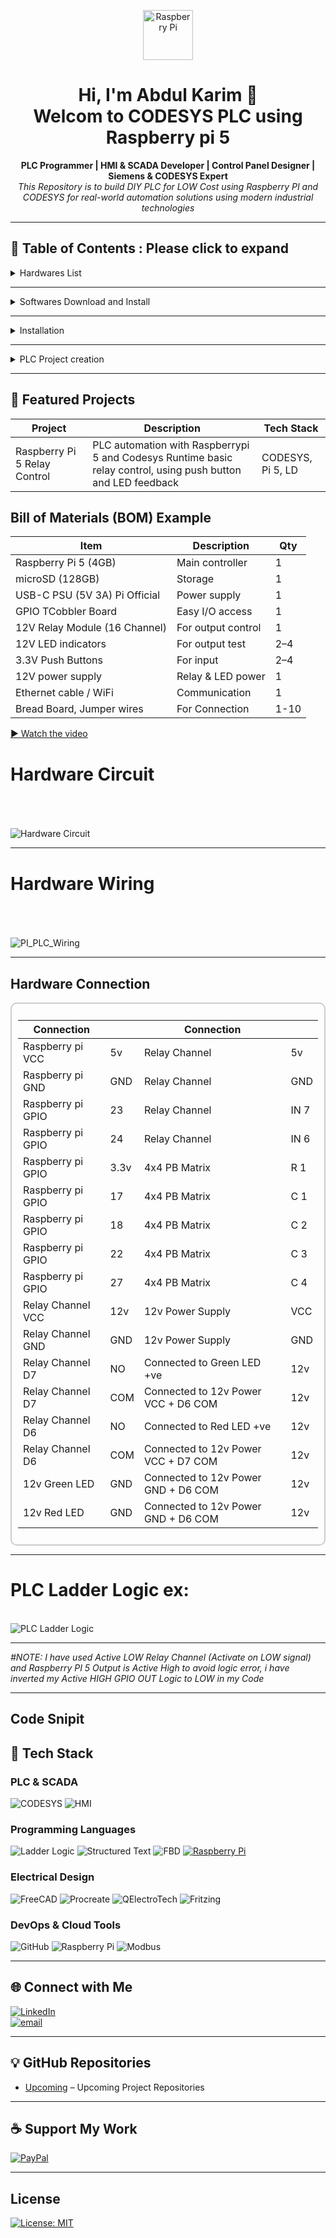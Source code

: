 <!-- GitHub Profile README for a Professional PLC & Automation Engineer -->

<p align="center">
  <img src="https://upload.wikimedia.org/wikipedia/en/c/cb/Raspberry_Pi_Logo.svg" alt="Raspberry Pi" width="80"/>
</p>


<h1 align="center">Hi, I'm Abdul Karim 👋<br>Welcom to CODESYS PLC using Raspberry pi 5 </h1>

<p align="center">
  <strong>PLC Programmer | HMI & SCADA Developer | Control Panel Designer | Siemens & CODESYS Expert</strong><br>
  <i>This Repository is to build DIY PLC for LOW Cost using Raspberry PI and CODESYS for real-world automation solutions using modern industrial technologies</i>
</p>

---

## 💼 Table of Contents : Please click to expand

<details>
  <summary>Hardwares List</summary>
  
- Raspberry Pi 5 (4GB or 8GB)
- microSD card (16GB or higher, Class 10) #Installed PI OS 64 / If not see Installation
- Power supply (USB-C, 5V 3A+)
- Ethernet cable (for stable communication)
- Breadboard
- Jumper wires
- Optional: GPIO-connected 12V push buttons, LED indicators (via relay/level shifter)
- Optional: Raspberry pi TCobbler if using breadboard
- Optional: High voltage appliances (AC/DC)
- Optional: Power Adapter (0-36V DC)
  
</details>
  
---

<details>
  <summary>Softwares Download and Install</summary>
  
- Download and Install [Raspberry Pi Imager](https://downloads.raspberrypi.org/imager/imager_latest.exe) for Windows
- Download and Install [CODESYS](https://store.codesys.com/en/codesys-control-for-raspberry-pi-sl.html) for Windows
- Download and Install [CODESYS Control for Raspberry Pi SL](https://store.codesys.com/en/codesys-control-for-raspberry-pi-sl.html) (SoftPLC runtime) for Windows
- Download and Install [PUTTY](https://www.chiark.greenend.org.uk/~sgtatham/putty/latest.html) on Windows
- Download and Install [WinSCP](https://winscp.net/download/WinSCP-6.5.1-Setup.exe/download) for manual installation
- Download [CODESYS License (free demo or paid full)](https://store.codesys.com/en/codesys-control-for-raspberry-pi-sl.html)
  
</details>

---

<details>
  <summary>Installation</summary>

  &nbsp;&nbsp;&nbsp;&nbsp;
  <details>
    <summary>&nbsp;&nbsp;&nbsp;&nbsp;&nbsp;&nbsp;&nbsp;&nbsp;&nbsp;&nbsp;&nbsp;&nbsp;&nbsp;Raspberry pi Setup</summary>
      &nbsp;&nbsp;&nbsp;&nbsp;
      <details>
        <summary>&nbsp;&nbsp;&nbsp;&nbsp;&nbsp;&nbsp;&nbsp;&nbsp;&nbsp;&nbsp;&nbsp;&nbsp;&nbsp;&nbsp;&nbsp;&nbsp;&nbsp;&nbsp;&nbsp;&nbsp;&nbsp;&nbsp;&nbsp;&nbsp;&nbsp;&nbsp;&nbsp;&nbsp;&nbsp;&nbsp;Install Raspberry PI OS     </summary>
    
  <h2 align="center">Install Raspberry PI OS 64 into Raspberry PI 5 (RAM more than 4GB)</h2>
    
    - Rasoberry PI 5
    - Micro-SD Card (atleast 16GB) 
    - USB SD Card Reader 
  <!--
  -->
    
    - Open PI Imager
      - Flash “Raspberry Pi OS 64-bit (Lite or Desktop)” to SD card and config additional settings before FLASH.

<table>
  <tr>
    <td align="center">
      <sub>Open PI Imager</sub><br/>&nbsp;
      <img src="Images/PI_Imager.png" alt="PI_Imager" width="900"/>
    </td>
    <td align="center">
      <sub>Choose Device</sub><br/>&nbsp;
      <img src="Images/PI_Choose_Device.png" alt="PI_Choose_Device" width="900"/>
    </td>
    <td align="center">
      <sub>Choose OS</sub><br/>&nbsp;
      <img src="Images/PI_Choose_OS.png" alt="PI_Choose_OS" width="900"/>
    </td>
  </tr>
   <tr>
    <td align="center">
      <sub>Select Storage</sub><br/>&nbsp;
      <img src="Images/PI_Choose_Storage.png" alt="PI_Choose_Storage" width="900"/>
    </td>
    <td align="center">
      <sub>Edit Settings</sub><br/>&nbsp;
      <img src="Images/PI_Choose_Next.png" alt="PI_Choose_Next" width="900"/>
    </td>
    <td align="center">
      <sub>Configure OS</sub><br/>&nbsp;
      <img src="Images/PI_OS_Config.png" alt="PI_OS_Config" width="900" height="220"/>
    </td>
  </tr>
   <tr>
    <td align="center">
      <sub>Enable SSH and Save</sub><br/>&nbsp;
      <img src="Images/PI_Enable_SSH.png" alt="PI_Enable_SSH" width="900" height="220"/>
    </td>
    <td align="center">
      <sub>OS Writing</sub><br/>&nbsp;
      <img src="Images/PI_OS_Writing.png" alt="PI_OS_Writing" width="900"/>
    </td>
    <td align="center">
      <sub>OS Verifying</sub><br/>&nbsp;
      <img src="Images/PI_OS_Verifying.png" alt="PI_OS_Verifying" width="900"/>
    </td>
  </tr>
</table>
<h2 align="center">Once finished Remove SD Card and insert into pi 5<br> ↓ <br/>PUTTY Setup</h2>
</details>

&nbsp;&nbsp;&nbsp;&nbsp;
<details>
        <summary>&nbsp;&nbsp;&nbsp;&nbsp;&nbsp;&nbsp;&nbsp;&nbsp;&nbsp;&nbsp;&nbsp;&nbsp;&nbsp;&nbsp;&nbsp;&nbsp;&nbsp;&nbsp;&nbsp;&nbsp;&nbsp;&nbsp;&nbsp;&nbsp;&nbsp;&nbsp;&nbsp;&nbsp;&nbsp;&nbsp;PUTTY Setup</summary>

      Once PI OS 64/32 Installed on raspberry pi 5
        Open PUTTY and Login with raspberrypi.local -> Click OK
          - Login as: Your pi ID
          - Password: Your pi password 
          # Note password not visible
<table>
  <tr>
    <td align="center">
      <sub>PUTTY Login</sub><br/>&nbsp;
      <img src="Images/PI_PUTTY_Config_OS.png" alt="PI_OS_Writing" width="900" height="400"/>
    </td>
    <td align="center">
      <sub>PUTTY pi Login</sub><br/>&nbsp;
      <img src="Images/PI_Login_Successfully.png" alt="PI_OS_Verifying" width="900" height="400"/>
    </td>
  </tr>
</table>

        # After successfully logged in get your pi IP
        
          - ifconfig or hostname -I (Keep the IP of your PI similar like Ex: 192.168.xxx.xx)
          - sudo apt update && sudo apt upgrade -y   
 
# To Enable VNC Check below Code snippet

<p>
    <sub>sudo raspi-config<br/>↓</sub><br>&nbsp;
  &nbsp;&nbsp;&nbsp;&nbsp;&nbsp;&nbsp;
    <img src="Images/PI_PUTTY_VNC_Config.png" alt="VNC_Config" width="950" height="250"/>
</p>

<p>
    <sub>Click Down Arrow key on keyboad to select "Interface Options"<br>- Use Right Arrow key on keyboard to select "SELECT" Click Enter<br> ↓</sub><br>&nbsp;
    <img src="Images/PI_VNC_Config_1.png" alt="VNC" width="700" height="400"/>
</p>

---

<p>
    <sub>- Use Down Arrow key on keyboard to select VNC<br>- Use Right Arrow key to Select the option click enter and enter again <br>↓</sub><br>&nbsp;
    <img src="Images/PI_VNC_Config_2.png" alt="VNC_Config" width="700" height="400"/>
</p>

---

<p>
    <sub>- Use Right Arrow key to Select "YES" and Enter <br>↓</sub><br>&nbsp;
    <img src="Images/PI_VNC_Enable.png" alt="VNC_Enable" width="700" height="400"/><br>
    <sub>--> To finsh the setup use Right arrow key 2 times select Finish and click Enter on keyboard</sub><br/>
</p>

<h2>To apply the changes Reboot pi: "sudo reboot"</h2>
<h2 align="center">Once Completed<br> ↓ <br/>Open VNC</h2>
</details>

&nbsp;&nbsp;&nbsp;&nbsp;
<details>
        <summary>&nbsp;&nbsp;&nbsp;&nbsp;&nbsp;&nbsp;&nbsp;&nbsp;&nbsp;&nbsp;&nbsp;&nbsp;&nbsp;&nbsp;&nbsp;&nbsp;&nbsp;&nbsp;&nbsp;&nbsp;&nbsp;&nbsp;&nbsp;&nbsp;&nbsp;&nbsp;&nbsp;&nbsp;&nbsp;&nbsp;Connect Raspberry pi with VNC</summary>

      Open VNC on Windows
      Login with raspberrypi.local -> Click Enter
        - User: Your pi ID
        - Password: Your pi password
        - Open Terminal
        - Update Pi (sudo apt update && sudo apt upgrade -y)
        - sudo shutdown now (To Shutdown Pi)

<p>
    <img src="Images/PI_VNC_Connect_ID_Pasw.png" alt="VNC_Connect" width="700" height="400"/><br>
    <img src="Images/PI_ls.png" alt="VNC_pi_Terminal" width="700" height="400"/><br>
</p>

# Raspberry Pi is ready to use
   </details>
 </details>

  &nbsp;&nbsp;&nbsp;&nbsp;
  <details>
    <summary>&nbsp;&nbsp;&nbsp;&nbsp;&nbsp;&nbsp;&nbsp;&nbsp;&nbsp;&nbsp;&nbsp;&nbsp;&nbsp;Install CODESYS Control Runtime on Raspberry pi</summary><br/>
    &nbsp;&nbsp;&nbsp;&nbsp;&nbsp;&nbsp;&nbsp;&nbsp;&nbsp;&nbsp;&nbsp;&nbsp;&nbsp;
  <details>
        <summary>&nbsp;&nbsp;&nbsp;&nbsp;&nbsp;&nbsp;&nbsp;&nbsp;&nbsp;&nbsp;&nbsp;&nbsp;&nbsp;&nbsp;&nbsp;&nbsp;&nbsp;&nbsp;&nbsp;&nbsp;&nbsp;&nbsp;&nbsp;&nbsp;&nbsp;&nbsp;&nbsp;&nbsp;&nbsp;&nbsp;&nbsp;&nbsp;&nbsp;&nbsp;&nbsp;&nbsp;&nbsp;&nbsp;&nbsp;&nbsp;&nbsp;&nbsp;&nbsp;&nbsp;&nbsp;&nbsp;&nbsp;&nbsp;&nbsp;&nbsp;&nbsp;&nbsp;&nbsp;&nbsp;&nbsp;&nbsp;&nbsp;&nbsp;&nbsp;&nbsp;Install CODESYS Control Runtime from Windows</summary>
    
  # Install CODESYS Control Runtime from Windows
    
    - Open CODESYS Development System on Windows
    - From CODESYS Development System:
      
      - Go to Tools → Package Manager / Codesys Installer → Browse search below listed 4 package and install
        - ✅ CODESYS Control for Raspberry Pi SL
        - ✅ CODESYS Edge Gateway for Linux
        - ✅ CODESYS Control SL Extension Package
        - ✅ CODESYS SL Deploy Tool
        
    - Boot your Pi with the OS
    - Ensure it's connected to the same network as your PC
    
    - On your Windows PC, open CODESYS Development System
    
    - Go to Tools → Device Installer
    - Install Raspberry Pi runtime:
    - Menu: Tools → Update Raspberry Pi
    - Enter your Pi IP address
    - Provide username (pi) and password (raspberry or your custom)
    
  # It will install runtime over SSH
     
     - In CODESYS → Go to:
     - Tools → CODESYS Control for Raspberry Pi → Update Raspberry Pi
     - Enter your Raspberry Pi’s IP address
     - Choose:
      - Login: pi ( Your ID or default)
      - Password: raspberry (default; change if needed)
      - Select the Demo License (free, 2-hour runtime)
      - Wait for the runtime to install — success message will appear.

  #  Activate License (optional)
    - You can run a demo version (2 hours runtime).
    - For production: Buy license from CODESYS Store and activate via License Manager.
    
  <!--
  -->
  </details>
 

  <details>
        <summary>&nbsp;&nbsp;&nbsp;&nbsp;&nbsp;&nbsp;&nbsp;&nbsp;&nbsp;&nbsp;&nbsp;&nbsp;&nbsp;&nbsp;&nbsp;&nbsp;&nbsp;&nbsp;&nbsp;&nbsp;&nbsp;&nbsp;&nbsp;&nbsp;&nbsp;&nbsp;&nbsp;&nbsp;&nbsp;&nbsp;&nbsp;&nbsp;&nbsp;&nbsp;&nbsp;&nbsp;&nbsp;&nbsp;&nbsp;&nbsp;&nbsp;&nbsp;&nbsp;&nbsp;&nbsp;&nbsp;&nbsp;&nbsp;&nbsp;&nbsp;&nbsp;&nbsp;&nbsp;&nbsp;&nbsp;&nbsp;&nbsp;&nbsp;&nbsp;&nbsp;Manual Installation from Raspberry Pi</summary>
  
  # Manual Installation from Raspberry Pi
    Choose anyone ( I'm using VNC, you can use anyone process is same)
      
      -  External Monitor
      -  VNC Software laptop
      -  PUTTY

    - Download or Locate "CODESYS Control for Raspberry Pi SL.deb" file on Windows folder
      Ex: C:\Program Files\CODESYS 3.5.21.0\CODESYS\CODESYS Control for Raspberry PI\Delivery\raspberry

    - Open WinSCP, login with:
    - Host: Your Pi’s ip or rapberrypi.local
    - User: Your ID
    - Password: Your password
    - ✅ Drag & drop the .deb file to any folder (Ex: Downloads).
---

<p>
    <sub>WinSCP Login</sub><br/>&nbsp;
    &nbsp;&nbsp;&nbsp;&nbsp;&nbsp;&nbsp;
    <br><img src="Images/PI_WinSCP_Login.png" alt="WinSCP_Login"/>
</p>

---

<p>
    <sub>Locate ".deb" file into your PC, Drag & Drop into pi Folder "Downloads"</sub><br/>&nbsp;
  &nbsp;&nbsp;&nbsp;&nbsp;&nbsp;&nbsp;
    <img src="Images/PI_WinSCP_Find_.deb_File_Copy.png" alt="WinSCp_Copy"/>
</p>

---

<p>
    <sub>After Successfully Copied ".deb" file into pi folder</sub><br/>&nbsp;
  &nbsp;&nbsp;&nbsp;&nbsp;&nbsp;&nbsp;
    <img src="Images/PI_WinSCP_.deb_File_Copy.png" alt="WinSCP_Copied"/>
</p>

---
  
  # Follow Below Step to Install and Run CODESYS Runtime Successfully
        Open PuTTY / VNC:
          - Enter ip of your Raspberry Pi
          - Login:
            - Username: Your ID
            - Password: Your password

        # PI Comand line (Update pi if needed "sudo apt update && sudo apt upgrade -y")
        - Locate The copied file .deb (Use below command)
        
            > ls (Pi folders)

            > cd Downloads (Copied file folder: you can "cd" where you have copied the ".deb" file)
            
            > ls (You will see .deb file Ex: codesyscontrol_raspberry_4.15.0.0_all.deb)
            
            > sudo dpkg -i [codesyscontrol_raspberry_4.15.0.0_all.deb] ( [] Rename with yours file name)

            > sudo systemctl status codesyscontrol (Check PLC Status Active or Dead)

            > cd (Come back to Starting section)

            > sudo systemctl start codesyscontrol (manual Start PLC Runtime)

            > sudo systemctl status codesyscontrol (#it will show Active)

            > sudo systemctl stop codesyscontrol (#it will stop PLC)
            
  <h3>My PLC already Running so i Turned it Off then Turned it On</h3>    
  
  ![VNC_PI_PLC](Images/PI_PLC_Runtime_Install%20and%20Run.png)
  
  # Congrats you have successfully installed CODESYS Runtime into your pi 5
  </details>
  </details>
</details>

---

<details>
  <summary>PLC Project creation</summary><br/>
  &nbsp;&nbsp;&nbsp;&nbsp;&nbsp;&nbsp;&nbsp;&nbsp;&nbsp;&nbsp;&nbsp;&nbsp;&nbsp;

  <details>
    <summary>&nbsp;&nbsp;&nbsp;&nbsp;&nbsp;&nbsp;&nbsp;&nbsp;&nbsp;&nbsp;&nbsp;&nbsp;&nbsp;Create a New PLC Project</summary><br/>
    &nbsp;&nbsp;&nbsp;&nbsp;&nbsp;&nbsp;&nbsp;&nbsp;&nbsp;&nbsp;&nbsp;&nbsp;&nbsp;

  # Create a New PLC Project
      Go to: File → New Project → Standard Project
      Select device:
        CODESYS Control for Raspberry Pi 64 SL (64 bit)
        Choose programming language: Ladder Diagram (LD), ST, etc.

<p>
    <sub>Project Creation: Go to: File → New Project → Standard Project</sub><br/>&nbsp;
    &nbsp;&nbsp;&nbsp;&nbsp;&nbsp;&nbsp;
    <br><img src="Images/PI_CODESYS_Project_Creation.png" alt="WinSCP_Login"/>
</p>

---

<p>
    <sub>Select the Device :<br> If no Hardware : WIN v3 64 <br> If using pi 64 : pi 64 SL </sub><br/>&nbsp;
  &nbsp;&nbsp;&nbsp;&nbsp;&nbsp;&nbsp;
    <br><img src="Images/PI_CODESYS_Project_Hardware_v.png" alt="WinSCp_Copy"/>
</p>

---

<p>
    <sub>Choose the logic lagnuage: I'm using "LD"</sub><br/>&nbsp;
  &nbsp;&nbsp;&nbsp;&nbsp;&nbsp;&nbsp;
    <br><img src="Images/PI_CODESYS_Project_language.png" alt="WinSCP_Copied"/>
</p>

---

<p>
    <sub>Programming Environment</sub><br/>&nbsp;
  &nbsp;&nbsp;&nbsp;&nbsp;&nbsp;&nbsp;
  <br>Left side Device's/ POU's/ Modules | Middle LD logic page | Right side LD logic Tools | Upper side Menu &nbsp;<br/>
  &nbsp;&nbsp;&nbsp;&nbsp;&nbsp;&nbsp;
    <br><img src="Images/PI_CODESYS_Package_Environment.png" alt="WinSCP_Copied"/>
</p>

</details>

  <details>
    <summary>&nbsp;&nbsp;&nbsp;&nbsp;&nbsp;&nbsp;&nbsp;&nbsp;&nbsp;&nbsp;&nbsp;&nbsp;&nbsp;Setup PLC Development Environment without Raspberry pi</summary><br/>
    &nbsp;&nbsp;&nbsp;&nbsp;&nbsp;&nbsp;&nbsp;&nbsp;&nbsp;&nbsp;&nbsp;&nbsp;&nbsp;

# Setup PLC Development Environment without Raspberry pi

      - If no hardware select Simulation 
      - Click login -> Click Start
      - If have hardware no need to select Simulation

<p>
    <sub> After  Writing Logic Go to : File → Save → Generate Code (F11) to Compile <br> Down side you can see if there is any Error or Not</sub><br/>&nbsp;
    &nbsp;&nbsp;&nbsp;&nbsp;&nbsp;&nbsp;
    <br><img src="Images/PI_CODESYS_LED_Compile.png" alt="WinSCP_Login"/>
</p>

---

<p>
    <sub>After Compilation Go to : Online → Click Simulation → Click Login</sub><br/>&nbsp;
  &nbsp;&nbsp;&nbsp;&nbsp;&nbsp;&nbsp;
    <br><img src="Images/PI_CODESYS_LED_Simulation.png" alt="WinSCp_Copy"/>
</p>

---

<p>
    <sub>You'll see Application in Stop Mode To Run the Code : Ciick on ▶ Play button</sub><br/>&nbsp;
  &nbsp;&nbsp;&nbsp;&nbsp;&nbsp;&nbsp;
    <br><img src="Images/PI_CODESYS_LED_Login.png" alt="WinSCP_Copied"/>
</p>

---

<p>
    <sub>You'll see Application in Run Mode <br></sub><br/>&nbsp;
  &nbsp;&nbsp;&nbsp;&nbsp;&nbsp;&nbsp;
    <br><img src="Images/PI_CODESYS_LED_Run%20Mode.png" alt="WinSCP_Copied"/>
</p>

---

<p>
    <sub>To Change the I/O's : click on → Prepfered value it will show TRUE / FALSE : Click Ctrl + F7 to change the Input state</sub><br/>&nbsp;
  &nbsp;&nbsp;&nbsp;&nbsp;&nbsp;&nbsp;
    <br><img src="Images/PI_CODESYS_LED_ladder.png" alt="WinSCP_Copied"/>
</p>

---

<p>
    <sub>You can see the Output Change : <br> Output LED Turned ON</sub><br/>&nbsp;
  &nbsp;&nbsp;&nbsp;&nbsp;&nbsp;&nbsp;
    <br><img src="Images/PI_CODESYS_LED_NO-LED.png" alt="WinSCP_Copied"/>
</p>

---

<p>
    <sub>Again click on → Prepfered value it will show TRUE / FALSE : Click Ctrl + F7 to change the Input state</sub><br/>&nbsp;
  &nbsp;&nbsp;&nbsp;&nbsp;&nbsp;&nbsp;
    <br><img src="Images/PI_CODESYS_LED_ON-OFF-LED.png" alt="WinSCP_Copied"/>
</p>

---

<p>
    <sub>You can see the Output Change : <br> Output LED Turned OFF</sub><br/>&nbsp;
  &nbsp;&nbsp;&nbsp;&nbsp;&nbsp;&nbsp;
    <br><img src="Images/PI_CODESYS_LED_OFF.png" alt="WinSCP_Copied"/>
</p>

  </details>

  <details>
    <summary>&nbsp;&nbsp;&nbsp;&nbsp;&nbsp;&nbsp;&nbsp;&nbsp;&nbsp;&nbsp;&nbsp;&nbsp;&nbsp;Setup PLC Development Environment for Raspberry pi</summary><br/>
    &nbsp;&nbsp;&nbsp;&nbsp;&nbsp;&nbsp;&nbsp;&nbsp;&nbsp;&nbsp;&nbsp;&nbsp;&nbsp;

  # Setup PLC Development Environment for Raspberry pi

    Go to: PLC PRG(PRG): Write down your PLC code -> Save it -> Click Generate code to compile

    - Add devices:
      - GPIO (Digital Input/Output)
      - Modbus, Ethernet/IP, etc. (if needed)
      - Map GPIOs (I/O Configuration)
      - Under “Device → Raspberry Pi GPIOs”
      
---

<p>
    <sub>Write your PLC code → Click Generate code to compile and Save</sub><br/>&nbsp;
  &nbsp;&nbsp;&nbsp;&nbsp;&nbsp;&nbsp;
    <br><img src="Images/PI_PLC_ladder_logic.png" alt="PI_PLC"/>
</p>

---

<p>
    <sub>Go to GPIOs → GPIO Parameters → Double click to Asign GPIO as INPUT or OUTPUT</sub><br/>&nbsp;
  
  &nbsp;&nbsp;&nbsp;&nbsp;&nbsp;&nbsp;
    <br><img src="Images/PI_PLC_Define_GPIO_Parameters.png" alt="GPIO_Parameter"/>
  
  &nbsp;&nbsp;&nbsp;&nbsp;&nbsp;&nbsp;
    <br><img src="Images/PI_PLC_Define_GPIO_Parameters_IOs.png" alt="GPIO_Parameter_IO"/>
</p>

---

<p>
    <sub>GPIO IO Maping → Double click on variable → Click Application → PLC PRG → Click the Ladder Logic I/Os and OK <br># Note : Asign Digital Input & Output Seperately</sub><br/>&nbsp;
  &nbsp;&nbsp;&nbsp;&nbsp;&nbsp;&nbsp;
    <br><img src="Images/PI_PLC_Define_GPIO_IO_maping.png" alt="GPIO_IO_maping"/>
  &nbsp;&nbsp;&nbsp;&nbsp;&nbsp;&nbsp;
    <br><img src="Images/PI_PLC_Define_GPIO_IO_maping_Completed.png" alt="GPIO_IO_maping"/>
</p>

---

<p>
    <sub>Right click on Application → Add Object → Visualization click Active and OK</sub><br/>&nbsp;
  &nbsp;&nbsp;&nbsp;&nbsp;&nbsp;&nbsp;
    <br><img src="Images/PI_PLC_HMI_Visualization.png" alt="HMI"/>
</p>

---

<p>
    <sub>Go to Visualization → Drag and Drop icons → Double Click on variable → Click 3 dots → Application → PLC PRG → Click the Ladder Logic I/Os and OK <br> Do it for all HMI icons <br></sub><br/>&nbsp;
  &nbsp;&nbsp;&nbsp;&nbsp;&nbsp;&nbsp;
    <br><img src="Images/PI_PLC_HMI_Visualization_Setup.png" alt="HMI_Setup"/>
</p>

---

<p>
    <sub>Go to deploy Control → Click → Scan → click on Pi IP → Give User name and Password → Click Connect : <br> It will show connected (pi connected to CODESYS)</sub><br/>&nbsp;
  &nbsp;&nbsp;&nbsp;&nbsp;&nbsp;&nbsp;
    <br><img src="Images/PI_PLC_LD_Deploy%20Control.png" alt="Deploy_Control"/>
  &nbsp;&nbsp;&nbsp;&nbsp;&nbsp;&nbsp;
    <br><img src="Images/PI_PLC_LD_Deploy Control_PI Connection.png" alt="PI_Connected_CODESYS"/>
</p>

---

<p>
    <sub>Go to Device → Scan Network → Click raspberrypi and OK</sub><br/>&nbsp;
  &nbsp;&nbsp;&nbsp;&nbsp;&nbsp;&nbsp;
    <br><img src="Images/PI_PLC_LD_Device%20Scan%20Network.png" alt="Device_Network"/>
    &nbsp;&nbsp;&nbsp;&nbsp;&nbsp;&nbsp;
    <br><img src="Images/PI_PLC_LD_Device Scan Network_Connected.png" alt="Device_Network_Connected"/>
</p>

---

<p>
    <sub>Go to Taskber → Right click on Drop Down → Right Click on .64 and Start PLC</sub><br/>&nbsp;
  &nbsp;&nbsp;&nbsp;&nbsp;&nbsp;&nbsp;
    <br><img src="Images/Start_PLC.png" alt="Start_PLC"/>
</p>

---

<p>
    <sub>Go to Online : → It will ask for CODESYS login ID and Password → Enter →  PLC will be in STOP Mode → Ciick on ▶ Play button → PLC will be in RUN mode</sub><br/>&nbsp;
  &nbsp;&nbsp;&nbsp;&nbsp;&nbsp;&nbsp;
    <br><img src="Images/PI_PLC_Login.png" alt="Compile_LD"/>
  &nbsp;&nbsp;&nbsp;&nbsp;&nbsp;&nbsp;
    <br><img src="Images/PI_PLC_Compilation_Login.png" alt="RUN_LD"/>
    &nbsp;&nbsp;&nbsp;&nbsp;&nbsp;&nbsp;
    <br><img src="Images/PI_PLC_RUN_Mode.png" alt="RUN_LD"/>
</p>


  # Your Raspberry Pi is now a fully running PLC using CODESYS!

  </details>
</details>

---

## 📁 Featured Projects

| Project       | Description      | Tech Stack |
|---------------|------------------|----------------|
|Raspberry Pi 5 Relay Control| PLC automation with Raspberrypi 5 and Codesys Runtime basic relay control, using push button and LED feedback | CODESYS, Pi 5, LD |

<h2>Bill of Materials (BOM) Example</h2>

| Item                           | Description        | Qty |
| ------------------------------ | ------------------ | --- |
| Raspberry Pi 5 (4GB)           | Main controller    | 1   |
| microSD (128GB)                | Storage            | 1   |
| USB-C PSU (5V 3A) Pi Official  | Power supply       | 1   |
| GPIO TCobbler Board            | Easy I/O access    | 1   |
| 12V Relay Module (16 Channel)  | For output control | 1   |
| 12V LED indicators             | For output test    | 2–4 |
| 3.3V Push Buttons              | For input          | 2–4 |
| 12V power supply               | Relay & LED power  | 1   |
| Ethernet cable / WiFi          | Communication      | 1   |
| Bread Board, Jumper wires      | For Connection     | 1-10|

[▶️ Watch the video](https://github.com/AbdulkarimGit-Tech/Raspberry-Pi-PLC/blob/380e6ad52285033cf51c794ff301bf7d8a179ed5/Project/Pi_PLC_Working.mp4)

# Hardware Circuit <br/>&nbsp;
<p>
  &nbsp;&nbsp;&nbsp;&nbsp;&nbsp;&nbsp;
    <br><img src="Project/PI_PLC_Hardware_Circuit.png" alt="Hardware Circuit"/>
</p>

---

 # Hardware Wiring <br/>&nbsp;
<p>
  &nbsp;&nbsp;&nbsp;&nbsp;&nbsp;&nbsp;
    <br><img src="Project/PI_PLC_Hardware_Wiring.jpg" alt="PI_PLC_Wiring"/>
</p>

---


<h2>Hardware Connection</h2>

<div style="border: 2px solid #ccc; border-radius: 10px; padding: 10px; overflow-x: auto;">
  
<table>
  <thead>
    <tr>
      <th>Connection</th>
      <th></th>
      <th>Connection</th>
      <th></th>
    </tr>
  </thead>
  <tbody>
    <tr><td>Raspberry pi VCC</td><td>5v</td><td>Relay Channel</td><td>5v</td></tr>
    <tr><td>Raspberry pi GND</td><td>GND</td><td>Relay Channel</td><td>GND</td></tr>
    <tr><td>Raspberry pi GPIO</td><td>23</td><td>Relay Channel</td><td>IN 7</td></tr>
    <tr><td>Raspberry pi GPIO</td><td>24</td><td>Relay Channel</td><td>IN 6</td></tr>
    <tr><td>Raspberry pi GPIO</td><td>3.3v</td><td>4x4 PB Matrix</td><td>R 1</td></tr>
    <tr><td>Raspberry pi GPIO</td><td>17</td><td>4x4 PB Matrix</td><td>C 1</td></tr>
    <tr><td>Raspberry pi GPIO</td><td>18</td><td>4x4 PB Matrix</td><td>C 2</td></tr>
    <tr><td>Raspberry pi GPIO</td><td>22</td><td>4x4 PB Matrix</td><td>C 3</td></tr>
    <tr><td>Raspberry pi GPIO</td><td>27</td><td>4x4 PB Matrix</td><td>C 4</td></tr>
    <tr><td>Relay Channel VCC</td><td>12v</td><td>12v Power Supply</td><td>VCC</td></tr>
    <tr><td>Relay Channel GND</td><td>GND</td><td>12v Power Supply</td><td>GND</td></tr>
    <tr><td>Relay Channel D7</td><td>NO</td><td>Connected to Green LED +ve</td><td>12v</td></tr>
    <tr><td>Relay Channel D7</td><td>COM</td><td>Connected to 12v Power VCC + D6 COM</td><td>12v</td></tr>
    <tr><td>Relay Channel D6</td><td>NO</td><td>Connected to Red LED +ve</td><td>12v</td></tr>
    <tr><td>Relay Channel D6</td><td>COM</td><td>Connected to 12v Power VCC + D7 COM</td><td>12v</td></tr>
    <tr><td>12v Green LED</td><td>GND</td><td>Connected to 12v Power GND + D6 COM</td><td>12v</td></tr>
    <tr><td>12v Red LED</td><td>GND</td><td>Connected to 12v Power GND + D6 COM</td><td>12v</td></tr>
  </tbody>
</table>

</div>

---

# PLC Ladder Logic ex:

<p>
  &nbsp;&nbsp;&nbsp;&nbsp;&nbsp;&nbsp;
    <br><img src="Project/PI_PLC_ladder_logic.png" alt="PLC Ladder Logic"/>
</p>

---

<i>#NOTE: I have used Active LOW Relay Channel (Activate on LOW signal) and Raspberry PI 5 Output is Active High to avoid logic error, i have inverted my Active HIGH GPIO OUT Logic to LOW in my Code</i>

---

## Code Snipit

## 🔌 Tech Stack

### PLC & SCADA
![CODESYS](https://img.shields.io/badge/CODESYS-red?style=flat)
![HMI](https://img.shields.io/badge/CODESYS-red?style=flat)


### Programming Languages
![Ladder Logic](https://img.shields.io/badge/Ladder--Logic-yellow?style=flat)
![Structured Text](https://img.shields.io/badge/Structured--Text-orange?style=flat)
![FBD](https://img.shields.io/badge/FBD-blueviolet?style=flat)
[![Raspberry Pi](https://img.shields.io/badge/Raspberry%20Pi-CC0000?style=flat&logo=raspberry-pi&logoColor=white)](https://www.raspberrypi.com/)

### Electrical Design
![FreeCAD](https://img.shields.io/badge/FreeCAD-2E3A59?style=flat&logo=freecad&logoColor=white)
![Procreate](https://img.shields.io/badge/Procreate-111111?style=flat&logo=procreate&logoColor=white)
![QElectroTech](https://img.shields.io/badge/QElectroTech-005F87?style=flat&logo=electrical-engineering&logoColor=white)
![Fritzing](https://img.shields.io/badge/Fritzing-E74C3C?style=flat&logo=fritzing&logoColor=white)

<!-- ![AutoCAD](https://img.shields.io/badge/AutoCAD-E34F26?style=flat&logo=autodesk&logoColor=white) -->

### DevOps & Cloud Tools
![GitHub](https://img.shields.io/badge/github-%23121011.svg?style=flat&logo=github&logoColor=white)
![Raspberry Pi](https://img.shields.io/badge/-Raspberry_Pi-C51A4A?style=flat&logo=Raspberry-Pi)
![Modbus](https://img.shields.io/badge/Modbus-005f9e?style=flat)

---

## 🌐 Connect with Me

[![LinkedIn](https://img.shields.io/badge/LinkedIn-%230077B5.svg?logo=linkedin&logoColor=white)](https://linkedin.com/in/abdulkarimmiddya)  
[![email](https://img.shields.io/badge/Email-D14836?logo=gmail&logoColor=white)](mailto:abdulkarimmiddya108@gmail.com) 

---

## 💡 GitHub Repositories

- [Upcoming](https://github.com/AbdulkarimGit-Tech?tab=repositories) – Upcoming Project Repositories


---

## ☕ Support My Work

[![PayPal](https://img.shields.io/badge/Donate-PayPal-blue?style=for-the-badge&logo=paypal)](https://paypal.me/abdulkarimmiddya108@gmail.com)

---

## License

[![License: MIT](https://img.shields.io/badge/License-MIT-purple.svg)](LICENSE)


<!-- Proudly built with real-world hands-on experience. Engineering Automation, One Project at a Time. -->
